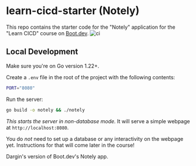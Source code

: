 # learn-cicd-starter (Notely)

This repo contains the starter code for the "Notely" application for the "Learn CICD" course on [Boot.dev](https://boot.dev).
![ci](https://github.com/darginmathi/Notely/actions/workflows/ci.yml/badge.svg)

## Local Development

Make sure you're on Go version 1.22+.

Create a `.env` file in the root of the project with the following contents:

```bash
PORT="8080"
```

Run the server:

```bash
go build -o notely && ./notely
```

*This starts the server in non-database mode.* It will serve a simple webpage at `http://localhost:8080`.

You do *not* need to set up a database or any interactivity on the webpage yet. Instructions for that will come later in the course!

Dargin's version of Boot.dev's Notely app.

